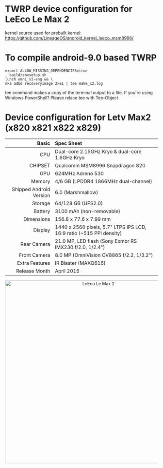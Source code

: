 TWRP device configuration for LeEco Le Max 2
==============

kernel source used for prebuilt kernel:
https://github.com/LineageOS/android_kernel_leeco_msm8996/

To compile android-9.0 based TWRP
==============

    export ALLOW_MISSING_DEPENDENCIES=true
    . build/envsetup.sh
    lunch omni_x2-eng && \
    mka adbd recoveryimage 2>&1 | tee make_x2.log

tee command makes a copy of the terminal output to a file.
If you're using Windows PowerShell? Please relace tee with
Tee-Object


Device configuration for Letv Max2 (x820 x821 x822 x829)
=====================================

|Basic                    | Spec Sheet                                                           |
|------------------------:|:---------------------------------------------------------------------|
| CPU                     | Dual-core 2.15GHz Kryo & dual-core 1.6GHz Kryo                       |
| CHIPSET                 | Qualcomm MSM8996 Snapdragon 820                                      |
| GPU                     | 624MHz Adreno 530                                                    |
| Memory                  | 4/6 GB (LPDDR4 1866MHz dual-channel)                                 |
| Shipped Android Version | 6.0 (Marshmallow)                                                    |
| Storage                 | 64/128 GB (UFS2.0)                                                   |
| Battery                 | 3100 mAh (non-removable)                                             |
| Dimensions              | 156.8 x 77.6 x 7.99 mm                                               |
| Display                 | 1440 x 2560 pixels, 5.7" LTPS IPS LCD, 16:9 ratio (~515 PPI density) |
| Rear Camera             | 21.0 MP, LED flash (Sony Exmor RS IMX230 f/2.0, 1/2.4")              |
| Front Camera            | 8.0 MP (OmniVision OV8865 f/2.2, 1/3.2")                             |
| Extra Features          | IR Blaster (MAXQ616)                                                 |
| Release Month           | April 2016                                                           |

<p align="center">
<img height="600" src="https://i.imgur.com/2yEcQ2f.png" title="LeEco Le Max 2"/>
</p>
